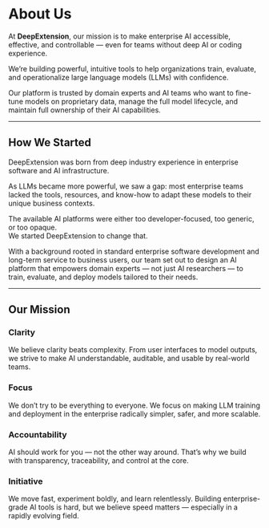# About Us

At **DeepExtension**, our mission is to make enterprise AI accessible, effective, and controllable — even for teams without deep AI or coding experience.

We’re building powerful, intuitive tools to help organizations train, evaluate, and operationalize large language models (LLMs) with confidence.

Our platform is trusted by domain experts and AI teams who want to fine-tune models on proprietary data, manage the full model lifecycle, and maintain full ownership of their AI capabilities.

---

## How We Started

DeepExtension was born from deep industry experience in enterprise software and AI infrastructure.

As LLMs became more powerful, we saw a gap: most enterprise teams lacked the tools, resources, and know-how to adapt these models to their unique business contexts.

The available AI platforms were either too developer-focused, too generic, or too opaque.  
We started DeepExtension to change that.

With a background rooted in standard enterprise software development and long-term service to business users, our team set out to design an AI platform that empowers domain experts — not just AI researchers — to train, evaluate, and deploy models tailored to their needs.

---

## Our Mission

### Clarity

We believe clarity beats complexity. From user interfaces to model outputs, we strive to make AI understandable, auditable, and usable by real-world teams.

### Focus

We don’t try to be everything to everyone. We focus on making LLM training and deployment in the enterprise radically simpler, safer, and more scalable.

### Accountability

AI should work for you — not the other way around. That’s why we build with transparency, traceability, and control at the core.

### Initiative

We move fast, experiment boldly, and learn relentlessly. Building enterprise-grade AI tools is hard, but we believe speed matters — especially in a rapidly evolving field.